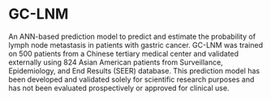 # GC-LNM
An ANN-based prediction model to predict and estimate the probability of lymph node metastasis in patients with gastric cancer. GC-LNM was trained on 500 patients from a Chinese tertiary medical center and validated externally using 824 Asian American patients from Surveillance, Epidemiology, and End Results (SEER) database. This prediction model has been developed and validated solely for scientific research purposes and has not been evaluated prospectively or approved for clinical use.
